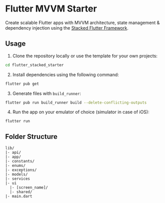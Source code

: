 # Flutter MVVM Starter

Create scalable Flutter apps with MVVM architecture, state management & dependency injection using the [Stacked Flutter Framework](https://stacked.filledstacks.com/).

## Usage

1. Clone the repository locally or use the template for your own projects:

```bash
cd flutter_stacked_starter
```

2. Install dependencies using the following command:

```bash
flutter pub get
```

3. Generate files with `build_runner`:

```bash
flutter pub run build_runner build --delete-conflicting-outputs
```

4. Run the app on your emulator of choice (simulator in case of iOS):

```
flutter run
```

## Folder Structure

```
lib/
|- api/
|- app/
|- constants/
|- enums/
|- exceptions/
|- models/
|- services
|- ui
  |- [screen_name]/
  |- shared/
|- main.dart
```
